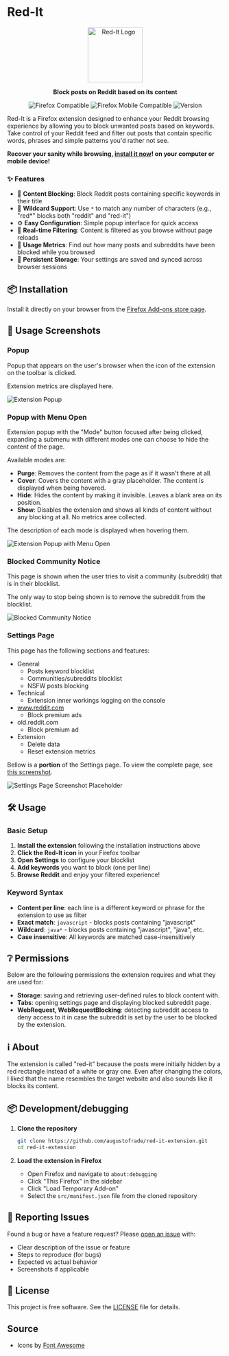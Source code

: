 # Red-It

<p align="center">
  <img src="public/red-it-icon.png" alt="Red-It Logo" width="128" height="128">
</p>

<p align="center">
  <strong>Block posts on Reddit based on its content</strong>
</p>

<p align="center">
  <img src="https://img.shields.io/badge/Firefox-Compatible-orange?style=flat-square&logo=firefox" alt="Firefox Compatible">
  <img src="https://img.shields.io/badge/Firefox%20Mobile-Compatible-orange?style=flat-square&logo=firefox" alt="Firefox Mobile Compatible">
  <img src="https://img.shields.io/badge/Version-0.7.2-blue?style=flat-square" alt="Version">
</p>

Red-It is a Firefox extension designed to enhance your Reddit browsing experience by allowing you to block unwanted posts based on keywords. Take control of your Reddit feed and filter out posts that contain specific words, phrases and simple patterns you'd rather not see.

**Recover your sanity while browsing, [install it now](https://addons.mozilla.org/en-US/firefox/addon/red-it/)! on your computer or mobile device!**

### ✨ Features

- 🚫 **Content Blocking**: Block Reddit posts containing specific keywords in their title
- 🎯 **Wildcard Support**: Use `*` to match any number of characters (e.g., "red\*" blocks both "reddit" and "red-it")
- ⚙️ **Easy Configuration**: Simple popup interface for quick access
- 🔄 **Real-time Filtering**: Content is filtered as you browse without page reloads
- 📝 **Usage Metrics**: Find out how many posts and subreddits have been blocked while you browsed
- 💾 **Persistent Storage**: Your settings are saved and synced across browser sessions

## 📦 Installation

Install it directly on your browser from the [Firefox Add-ons store page](https://addons.mozilla.org/en-US/firefox/addon/red-it/).

## 🧰 Usage Screenshots

### Popup

Popup that appears on the user's browser when the icon of the extension on the toolbar is clicked.

Extension metrics are displayed here.

![Extension Popup](public/screenshot-popup.png)

### Popup with Menu Open

Extension popup with the "Mode" button focused after being clicked, expanding a submenu with different modes one can choose to hide the content of the page.

Available modes are:

- **Purge**: Removes the content from the page as if it wasn't there at all.
- **Cover**: Covers the content with a gray placeholder. The content is displayed when being hovered.
- **Hide**: Hides the content by making it invisible. Leaves a blank area on its position.
- **Show**: Disables the extension and shows all kinds of content without any blocking at all. No metrics aree collected.

The description of each mode is displayed when hovering them.

![Extension Popup with Menu Open](public/screenshot-popup-menu.png)

### Blocked Community Notice

This page is shown when the user tries to visit a community (subreddit) that is in their blocklist.

The only way to stop being shown is to remove the subreddit from the blocklist.

![Blocked Community Notice](public/screenshot-blocked-community.png)

### Settings Page

This page has the following sections and features:

- General
  - Posts keyword blocklist
  - Communities/subreddits blocklist
  - NSFW posts blocking
- Technical
  - Extension inner workings logging on the console
- www.reddit.com
  - Block premium ads
- old.reddit.com
  - Block premium ad
- Extension
  - Delete data
  - Reset extension metrics

Bellow is a **portion** of the Settings page. To view the complete page, see [this screenshot](public/screenshot-settings-all.png).

![Settings Page Screenshot Placeholder](public/screenshot-settings-min.png)

## 🛠️ Usage

### Basic Setup

1. **Install the extension** following the installation instructions above
2. **Click the Red-It icon** in your Firefox toolbar
3. **Open Settings** to configure your blocklist
4. **Add keywords** you want to block (one per line)
5. **Browse Reddit** and enjoy your filtered experience!

### Keyword Syntax

- **Content per line**: each line is a different keyword or phrase for the extension to use as filter
- **Exact match**: `javascript` - blocks posts containing "javascript"
- **Wildcard**: `java*` - blocks posts containing "javascript", "java", etc.
- **Case insensitive**: All keywords are matched case-insensitively

## ❔ Permissions

Below are the following permissions the extension requires and what they are used for:

- **Storage**: saving and retrieving user-defined rules to block content with.
- **Tabs**: opening settings page and displaying blocked subreddit page.
- **WebRequest, WebRequestBlocking**: detecting subreddit access to deny access to it in case the subreddit is set by the user to be blocked by the extension.

## ℹ️ About

The extension is called "red-it" because the posts were initially hidden by a red rectangle instead of a white or gray one.
Even after changing the colors, I liked that the name resembles the target website and also sounds like it blocks its content.

## 📦 Development/debugging

1. **Clone the repository**

   ```bash
   git clone https://github.com/augustofrade/red-it-extension.git
   cd red-it-extension
   ```

2. **Load the extension in Firefox**
   - Open Firefox and navigate to `about:debugging`
   - Click "This Firefox" in the sidebar
   - Click "Load Temporary Add-on"
   - Select the `src/manifest.json` file from the cloned repository

## 📝 Reporting Issues

Found a bug or have a feature request? Please [open an issue](https://github.com/augustofrade/red-it-extension/issues) with:

- Clear description of the issue or feature
- Steps to reproduce (for bugs)
- Expected vs actual behavior
- Screenshots if applicable

## 📄 License

This project is free software. See the [LICENSE](LICENSE) file for details.

## Source

- Icons by [Font Awesome](https://fontawesome.com/)
